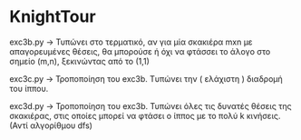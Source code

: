 # KnightTour

exc3b.py -> Τυπώνει στο τερματικό, αν για μία σκακιέρα mxn με απαγορευμένες θέσεις, θα μπορούσε ή όχι να φτάσσει το άλογο στο σημείο (m,n), ξεκινώντας από το (1,1) 

exc3c.py -> Τροποποίηση του exc3b. Tυπώνει την ( ελάχιστη ) διαδρομή του ίππου.

exc3d.py -> Τροποποίηση του exc3b. Τυπώνει όλες τις δυνατές θέσεις της σκακιέρας, στις οποίες μπορεί να φτάσει ο ίππος με το πολύ k κινήσεις. (Αντί αλγορίθμου dfs)
